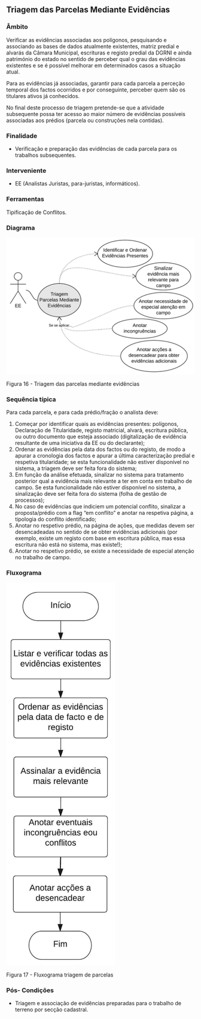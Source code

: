## Triagem das Parcelas Mediante Evidências

### Âmbito

Verificar as evidências associadas aos polígonos, pesquisando e associando as bases de dados atualmente existentes, matriz predial e alvarás da Câmara Municipal, escrituras e registo predial da DGRNI e ainda património do estado no sentido de perceber qual o grau das evidências existentes e se é possível melhorar em determinados casos a situação atual.

Para as evidências já associadas, garantir para cada parcela a perceção temporal dos factos ocorridos e por conseguinte, perceber quem são os titulares ativos já conhecidos.

No final deste processo de triagem pretende-se que a atividade subsequente possa ter acesso ao maior número de evidências possíveis associadas aos prédios \(parcela ou construções nela contidas\).

### Finalidade

* Verificação e preparação das evidências de cada parcela para os trabalhos subsequentes.

### Interveniente

* EE \(Analistas Juristas, para-juristas, informáticos\).

### Ferramentas

Tipificação de Conflitos.

### Diagrama

![](/assets/triage_parc_16.jpg)

Figura 16 - Triagem das parcelas mediante evidências

### Sequência típica

Para cada parcela, e para cada prédio/fração o analista deve:

1. Começar por identificar quais as evidências presentes: polígonos, Declaração de Titularidade, registo matricial, alvará, escritura pública, ou outro documento que esteja associado \(digitalização de evidência resultante de uma iniciativa da EE ou do declarante\);
2. Ordenar as evidências pela data dos factos ou do registo, de modo a apurar a cronologia dos factos e apurar a última caracterização predial e respetiva titularidade; se esta funcionalidade não estiver disponível no sistema, a triagem deve ser feita fora do sistema;
3. Em função da análise efetuada, sinalizar no sistema para tratamento posterior qual a evidência mais relevante a ter em conta em trabalho de campo. Se esta funcionalidade não estiver disponível no sistema, a sinalização deve ser feita fora do sistema \(folha de gestão de processos\);
4. No caso de evidências que indiciem um potencial conflito, sinalizar a proposta/prédio com a flag “em conflito” e anotar na respetiva página, a tipologia do conflito identificado;
5. Anotar no respetivo prédio, na página de ações, que medidas devem ser desencadeadas no sentido de se obter evidências adicionais \(por exemplo, existe um registo com base em escritura pública, mas essa escritura não está no sistema, mas existe!\);
6. Anotar no respetivo prédio, se existe a necessidade de especial atenção no trabalho de campo.

### Fluxograma

![](/assets/flux_triage_17.jpg)

Figura 17 - Fluxograma triagem de parcelas

### Pós- Condições

* Triagem e associação de evidências preparadas para o trabalho de terreno por secção cadastral.



